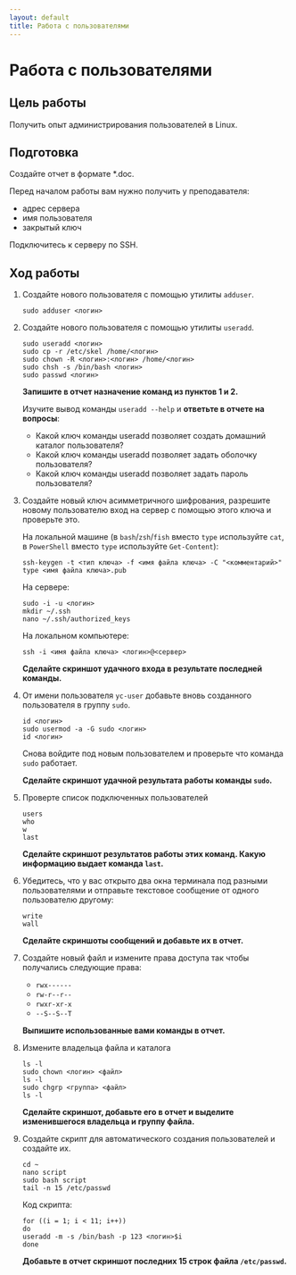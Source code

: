 ```yaml
---
layout: default
title: Работа с пользователями
---
```

# Работа с пользователями

## Цель работы

Получить опыт администрирования пользователей в Linux.

## Подготовка

Создайте отчет в формате *.doc.

Перед началом работы вам нужно получить у преподавателя:

* адрес сервера
* имя пользователя
* закрытый ключ

Подключитесь к серверу по SSH.

## Ход работы

1. Создайте нового пользователя с помощью утилиты `adduser`.

    ```
    sudo adduser <логин>
    ```

2. Создайте нового пользователя с помощью утилиты `useradd`.

    ```
    sudo useradd <логин>
    sudo cp -r /etc/skel /home/<логин>
    sudo chown -R <логин>:<логин> /home/<логин>
    sudo chsh -s /bin/bash <логин>
    sudo passwd <логин>
    ```

    **Запишите в отчет назначение команд из пунктов 1 и 2.**

    Изучите вывод команды `useradd --help` и **ответьте в отчете на вопросы**:

    * Какой ключ команды useradd позволяет создать домашний каталог пользователя?
    * Какой ключ команды useradd позволяет задать оболочку пользователя?
    * Какой ключ команды useradd позволяет задать пароль пользователя?

3. Создайте новый ключ асимметричного шифрования, разрешите новому пользователю вход на сервер с помощью этого ключа и проверьте это.

    На локальной машине (в `bash`/`zsh`/`fish` вместо `type` используйте `cat`, в `PowerShell` вместо `type` используйте `Get-Content`):
    ```
    ssh-keygen -t <тип ключа> -f <имя файла ключа> -С "<комментарий>"
    type <имя файла ключа>.pub
    ```

    На сервере:

    ```
    sudo -i -u <логин>
    mkdir ~/.ssh
    nano ~/.ssh/authorized_keys
    ```

    На локальном компьютере:
    ```
    ssh -i <имя файла ключа> <логин>@<сервер>
    ```

    **Сделайте скриншот удачного входа в результате последней команды.**

4. От имени пользователя `yc-user` добавьте вновь созданного пользователя в группу `sudo`.

    ```
    id <логин>
    sudo usermod -a -G sudo <логин> 
    id <логин>
    ```

    Снова войдите под новым пользователем и проверьте что команда `sudo` работает.

    **Сделайте скриншот удачной результата работы команды `sudo`.**

7. Проверте список подключенных пользователей

    ```
    users
    who
    w
    last
    ```

    **Сделайте скриншот результатов работы этих команд. Какую информацию выдает команда `last`.**

8. Убедитесь, что у вас открыто два окна терминала под разными пользователями и отправьте текстовое сообщение от одного пользователю другому:

    ```
    write
    wall
    ```

    **Сделайте скриншоты сообщений и добавьте их в отчет.**

9. Создайте новый файл и измените права доступа так чтобы получались следующие права:

    * `rwx------`
    * `rw-r--r--`
    * `rwxr-xr-x`
    * `--S--S--T`

    **Выпишите использованные вами команды в отчет.**

10. Измените владельца файла и каталога

    ```
    ls -l
    sudo chown <логин> <файл>
    ls -l
    sudo chgrp <группа> <файл>
    ls -l
    ```

    **Сделайте скриншот, добавьте его в отчет и выделите изменившегося владельца и группу файла.**

11. Создайте скрипт для автоматического создания пользователей и создайте их.

    ```
    cd ~
    nano script
    sudo bash script
    tail -n 15 /etc/passwd
    ```

    Код скрипта:

    ```
    for ((i = 1; i < 11; i++))
    do
    useradd -m -s /bin/bash -p 123 <логин>$i
    done
    ```

    **Добавьте в отчет скриншот последних 15 строк файла `/etc/passwd`.**
